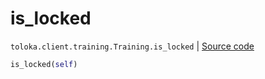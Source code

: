 # is_locked
`toloka.client.training.Training.is_locked` | [Source code](https://github.com/Toloka/toloka-kit/blob/v1.1.2/src/client/training.py#L126)

```python
is_locked(self)
```

